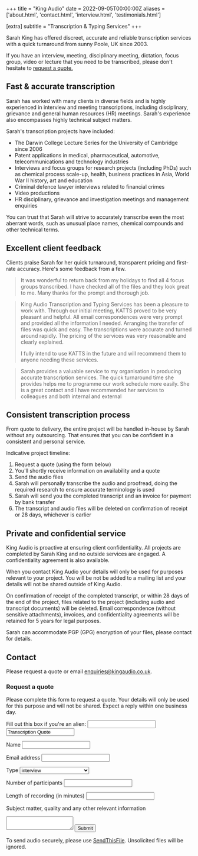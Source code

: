 +++
title = "King Audio"
date = 2022-09-05T00:00:00Z
aliases = ['about.html', 'contact.html', 'interview.html', 'testimonials.html']

[extra]
subtitle = "Transcription & Typing Services"
+++

Sarah King has offered discreet, accurate and reliable transcription services with a quick turnaround from sunny Poole, UK since 2003.


If you have an interview, meeting, disciplinary meeting, dictation, focus group, video or lecture that you need to be transcribed, please don't hesitate to [request a quote.](#contact)


## Fast & accurate transcription

Sarah has worked with many clients in diverse fields and is highly experienced in interview and
meeting transcriptions, including disciplinary, grievance and general human resources (HR) meetings.
Sarah's experience also encompasses highly technical subject matters. 

Sarah's transcription projects have included:
* The Darwin College Lecture Series for the University of Cambridge since 2006
* Patent applications in medical, pharmaceutical, automotive, telecommunications and technology industries
* Interviews and focus groups for research projects (including PhDs) such as chemical process scale-up, health,
	business practices in Asia, World War II history, art and education
* Criminal defence lawyer interviews related to financial crimes
* Video productions
* HR disciplinary, grievance and investigation meetings and management enquiries

You can trust that Sarah will strive to accurately transcribe even the most aberrant words, such as
unusual place names, chemical compounds and other technical terms.

## Excellent client feedback

Clients praise Sarah for her quick turnaround, transparent pricing and first-rate accuracy. Here's
some feedback from a few.

> It was wonderful to return back from my holidays to find all 4 focus groups transcribed. I have
> checked all of the files and they look great to me. Many thanks for the prompt and thorough job.  

> King Audio Transcription and Typing Services has been a pleasure to work with. Through our initial
> meeting, KATTS proved to be very pleasant and helpful. All email correspondences were very prompt
> and provided all the information I needed. Arranging the transfer of files was quick and easy. The
> transcriptions were accurate and turned around rapidly. The pricing of the services was very
> reasonable and clearly explained.
>
> I fully intend to use KATTS in the future and will recommend them to anyone needing these services.  

> Sarah provides a valuable service to my organisation in producing accurate transcription services.
> The quick turnaround time she provides helps me to programme our work schedule more easily. She is
> a great contact and I have recommended her services to colleagues and both internal and external  

## Consistent transcription process
From quote to delivery, the entire project will be handled in-house by Sarah without any
outsourcing. That ensures that you can be confident in a consistent and personal service.

Indicative project timeline:
1. Request a quote (using the form below) 
2. You'll shortly receive information on availability and a quote
3. Send the audio files
4. Sarah will personally transcribe the audio and proofread, doing the required research to ensure
	accurate terminology is used
5. Sarah will send you the completed transcript and an invoice for payment by bank transfer 
6. The transcript and audio files will be deleted on confirmation of receipt or 28 days, whichever
	is earlier

## Private and confidential service

King Audio is proactive at ensuring client confidentiality. All projects are completed by Sarah King
and no outside services are engaged. A confidentiality agreement is also available.

When you contact King Audio your details will only be used for purposes relevant to your project. You
will be not be added to a mailing list and your details will not be shared outside of King Audio.

On confirmation of receipt of the completed transcript, or within 28 days of the end of the project,
files related to the project (including audio and transcript documents) will be deleted. Email
correspondence (without sensitive attachments), invoices, and confidentiality agreements will be
retained for 5 years for legal purposes.

Sarah can accommodate PGP (GPG) encryption of your files, please contact for details.

## Contact

Please request a quote or email [enquiries@kingaudio.co.uk](mailto:enquiries@kingaudio.co.uk).

<form class="contact" action="/contact_success" method="POST" name="contact"
netlify-honeypot="alien-field" data-netlify="true">

### Request a quote

Please complete this form to request a quote. Your details will only be used for this
purpose and will not be shared. Expect a reply within one business day.

<input type="hidden" name="form-name" value="contact">
<div class="alien-check">
	<label>Fill out this box if you're an alien:
		<input name="alien-field">
	</label>
	<input type="text" name="subject" value="Transcription Quote">
</div>

<label>Name</label>
<input type="text" id="name" class="contact-form" name="Name" value="" required="required">

<label>Email address</label>
<input type="email" id="email" class="contact-form" name="Email" value=""  required="required">

<label>Type</label>
<select id="type" class="contact-form" name="Project type">
	<option value="interview">interview</option>
	<option value="meeting">meeting</option>
	<option value="focus group">focus group</option>
	<option value="conference">conference</option>
	<option value="other">other (please specify below)</option>
</select>

<label>Number of participants</label>
<input type="text" id="number-of-participants" class="contact-form" name="Number of participants" required="required">

<label>Length of recording (in minutes)</label>
<input type="text" id="length" class="contact-form" name="Recording length (in minutes)" required="required">

<label>Subject matter, quality and any other relevant information</label>
<textarea id="additions" class="contact-form" name="Subject, quality and other information" data-minlength="20"></textarea>

<input type="submit" value="Submit" id="submit-button">
</form>


To send audio securely, please use
[SendThisFile](https://www.sendthisfile.com/f.jsp?id=pbqdyvPkN6jOmxgwOV8NUK0I). Unsolicited files
will be ignored. 

